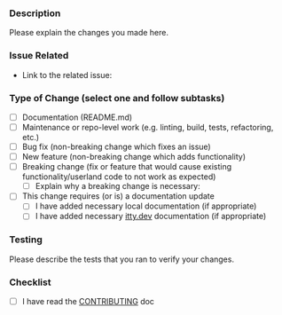 ### Description

Please explain the changes you made here.

### Issue Related

- Link to the related issue:

### Type of Change (select one and follow subtasks)

- [ ] Documentation (README.md)
- [ ] Maintenance or repo-level work (e.g. linting, build, tests, refactoring, etc.)
- [ ] Bug fix (non-breaking change which fixes an issue)
- [ ] New feature (non-breaking change which adds functionality)
- [ ] Breaking change (fix or feature that would cause existing functionality/userland code to not work as expected)
  - [ ] Explain why a breaking change is necessary:
- [ ] This change requires (or is) a documentation update
  - [ ] I have added necessary local documentation (if appropriate)
  - [ ] I have added necessary [itty.dev](https://github.com/kwhitley/itty.dev) documentation (if appropriate)

### Testing

Please describe the tests that you ran to verify your changes.

### Checklist

- [ ] I have read the [CONTRIBUTING](../CONTRIBUTING.md) doc
